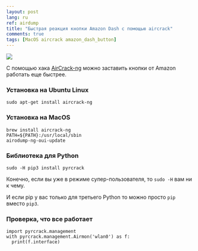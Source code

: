```yaml
---
layout: post
lang: ru
ref: airdump
title: "Быстрая реакция кнопки Amazon Dash с помощью aircrack"
comments: true
tags: [MacOS aircrack amazon_dash_button]
---
```


![](/images/)

С помощью хака [AirCrack-ng](https://www.aircrack-ng.org) можно заставить кнопки от 
Amazon работать еще быстрее.

### Установка на Ubuntu Linux

    sudo apt-get install aircrack-ng
    
### Установка на MacOS

    brew install aircrack-ng
    PATH=${PATH}:/usr/local/sbin
    airodump-ng-oui-update
    
### Библиотека для Python

    sudo -H pip3 install pyrcrack
    
Конечно, если вы уже в режиме супер-пользователя, то `sudo -H` вам ни к чему.

И если pip у вас только для третьего Python то можно просто `pip` вместо `pip3`.

### Проверка, что все работает

    import pyrcrack.management
    with pyrcrack.management.Airmon('wlan0') as f:
      print(f.interface)